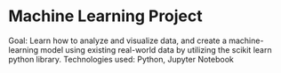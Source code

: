 # Machine Learning Project
Goal: Learn how to analyze and visualize data, and create a machine-learning model using existing real-world data by utilizing the scikit learn python library.
Technologies used: Python, Jupyter Notebook
